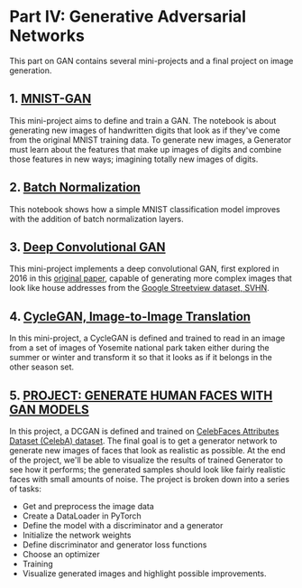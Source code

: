 # Part IV: Generative Adversarial Networks
This part on GAN contains several mini-projects and a final project on image generation.

## 1. [MNIST-GAN](https://github.com/ngthianhphuong/deep-learning-nanodegree/tree/master/gan/mnist-gan)
This mini-project aims to define and train a GAN. The notebook is about generating new images of handwritten digits that look as if they've come from the original MNIST training data. To generate new images, a Generator must learn about the features that make up images of digits and combine those features in new ways; imagining totally new images of digits.

## 2. [Batch Normalization](https://github.com/ngthianhphuong/deep-learning-nanodegree/tree/master/gan/batch-norm)
This notebook shows how a simple MNIST classification model improves with the addition of batch normalization layers.

## 3. [Deep Convolutional GAN](https://github.com/ngthianhphuong/deep-learning-nanodegree/tree/master/gan/dcgan)
This mini-project implements a deep convolutional GAN, first explored in 2016 in this [original paper](https://arxiv.org/pdf/1511.06434.pdf), capable of generating more complex images that look like house addresses from the [Google Streetview dataset, SVHN](http://ufldl.stanford.edu/housenumbers/).

## 4. [CycleGAN, Image-to-Image Translation](https://github.com/ngthianhphuong/deep-learning-nanodegree/blob/master/gan/cycle-gan/)
In this mini-project, a CycleGAN is defined and trained to read in an image from a set of images of Yosemite national park taken either during the summer or winter and transform it so that it looks as if it belongs in the other season set.

## 5. [PROJECT: GENERATE HUMAN FACES WITH GAN MODELS](https://github.com/ngthianhphuong/deep-learning-nanodegree/blob/master/gan/face-generation/)
In this project, a DCGAN is defined and trained on [CelebFaces Attributes Dataset (CelebA) dataset](http://mmlab.ie.cuhk.edu.hk/projects/CelebA.html). The final goal is to get a generator network to generate new images of faces that look as realistic as possible. At the end of the project, we'll be able to visualize the results of trained Generator to see how it performs; the generated samples should look like fairly realistic faces with small amounts of noise.
The project is broken down into a series of tasks:
- Get and preprocess the image data
- Create a DataLoader in PyTorch
- Define the model with a discriminator and a generator
- Initialize the network weights
- Define discriminator and generator loss functions
- Choose an optimizer
- Training
- Visualize generated images and highlight possible improvements.
